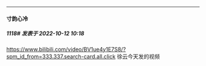 

*****

####  寸韵心冷  
##### 1118#       发表于 2022-10-12 10:18

https://www.bilibili.com/video/BV1ue4y1E7S8/?spm_id_from=333.337.search-card.all.click
徐云今天发的视频

